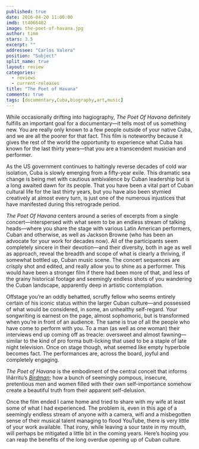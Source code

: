 ```yaml
---
published: true
date: 2016-04-20 11:00:00
imdb: tt4066402
image: the-poet-of-havana.jpg
author: timm
stars: 3.5
excerpt: ""
addressee: "Carlos Valera"
position: "Subject"
split_name: true
layout: review
categories: 
  - reviews
  - current-releases
title: "The Poet of Havana"
comments: true
tags: [documentary,Cuba,biography,art,music]
---
```

While occasionally drifting into hagiography, _The Poet Of Havana_ definitely fulfills an important goal for a documentary—it tells most of us something new. You are really only known to a few people outside of your native Cuba, and we are all the poorer for that fact. This film is noteworthy because it gives the rest of the world the opportunity to experience what Cuba has known for the last thirty years—that you are a transcendent musician and performer.

As the US government continues to haltingly reverse decades of cold war isolation, Cuba is slowly emerging from a fifty-year exile. This dramatic sea change is being met with cautious ambivalence by Cuban leadership but is a long awaited dawn for its people. That you have been a vital part of Cuban cultural life for the last thirty years, but you have also been stymied creatively at almost every turn, is just one of the numerous injustices that have manifested during this retrograde period. 

_The Poet Of Havana_ centers around a series of excerpts from a single concert—interspersed with what seem to be an endless stream of talking heads—where you share the stage with various Latin American performers, Cuban and otherwise, as well as Jackson Browne (who has been an advocate for your work for decades now). All of the participants seem completely sincere in their devotion—and their diversity, both in age as well as approach, reveal the breadth and scope of what is clearly a thriving, if somewhat bottled up, Cuban music scene. The concert sequences are crisply shot and edited, and really allow you to shine as a performer. This would have been a stronger film if there had been more of that, and less of the grainy historical footage and seemingly endless shots of you wandering the Cuban landscape, apparently deep in artistic contemplation.

Offstage you’re an oddly behatted, scruffy fellow who seems entirely certain of his iconic status within the larger Cuban culture—and possessed of what would be considered, in some, an unhealthy self-regard. Your songwriting is earnest on the page, almost sophomoric, but is transformed when you’re in front of an audience. The same is true of all the people who have come to perform with you. To a man (as well as one woman) their interviews end up coming off as treacle: oversweet and almost fawning—similar to the kind of pro forma butt-licking that used to be a staple of late night television. Once on stage though, what seemed like empty hyperbole becomes fact. The performances are, across the board, joyful and completely engaging.

_The Poet of Havana_ is the embodiment of the central conceit that informs Iñárritu’s [_Birdman_](http://www.dearcastandcrew.com/content/2014/10/24/birdman-or-the-unexpected-virtue-of-ignorance.html); how a bunch of seemingly pompous, insecure, pretentious men and women filled with their own self-importance somehow create a beautiful truth from their apparent self-delusion.

Once the film ended I came home and tried to share with my wife at least some of what I had experienced. The problem is, even in this age of a seemingly endless stream of anyone with a camera, wifi and a misbegotten sense of their musical talent managing to flood YouTube, there is very little of your work available. That irony, while leaving a sour taste in my mouth, will perhaps be mitigated a little bit in the coming years. Here’s hoping you can reap the benefits of the long overdue opening up of Cuban culture.